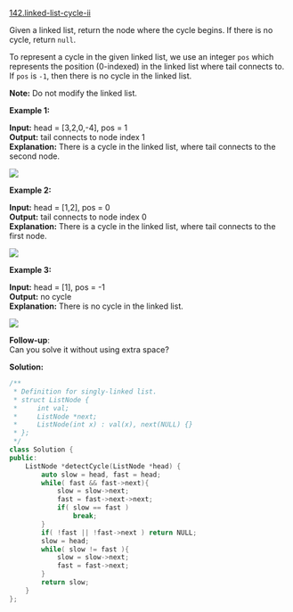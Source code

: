 [142.linked-list-cycle-ii](https://leetcode.com/problems/linked-list-cycle-ii/)  

Given a linked list, return the node where the cycle begins. If there is no cycle, return `null`.

To represent a cycle in the given linked list, we use an integer `pos` which represents the position (0-indexed) in the linked list where tail connects to. If `pos` is `-1`, then there is no cycle in the linked list.

**Note:** Do not modify the linked list.

**Example 1:**

  
**Input:** head = \[3,2,0,-4\], pos = 1  
**Output:** tail connects to node index 1  
**Explanation:** There is a cycle in the linked list, where tail connects to the second node.  

![](https://assets.leetcode.com/uploads/2018/12/07/circularlinkedlist.png)

**Example 2:**

  
**Input:** head = \[1,2\], pos = 0  
**Output:** tail connects to node index 0  
**Explanation:** There is a cycle in the linked list, where tail connects to the first node.  

![](https://assets.leetcode.com/uploads/2018/12/07/circularlinkedlist_test2.png)

**Example 3:**

  
**Input:** head = \[1\], pos = -1  
**Output:** no cycle  
**Explanation:** There is no cycle in the linked list.  

![](https://assets.leetcode.com/uploads/2018/12/07/circularlinkedlist_test3.png)

**Follow-up**:  
Can you solve it without using extra space?  



**Solution:**  

```cpp
/**
 * Definition for singly-linked list.
 * struct ListNode {
 *     int val;
 *     ListNode *next;
 *     ListNode(int x) : val(x), next(NULL) {}
 * };
 */
class Solution {
public:
    ListNode *detectCycle(ListNode *head) {
        auto slow = head, fast = head;
        while( fast && fast->next){
            slow = slow->next;
            fast = fast->next->next;
            if( slow == fast )
                break;
        }
        if( !fast || !fast->next ) return NULL;
        slow = head;
        while( slow != fast ){
            slow = slow->next;
            fast = fast->next;
        }
        return slow;
    }
};
```
      